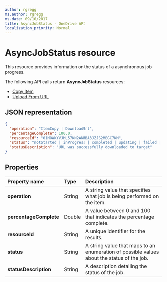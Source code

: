 ```yaml
---
author: rgregg
ms.author: rgregg
ms.date: 09/10/2017
title: AsyncJobStatus - OneDrive API
localization_priority: Normal
---
```

# AsyncJobStatus resource

This resource provides information on the status of a asynchronous job progress.

The following API calls return **AsyncJobStatus** resources:

* [Copy Item](../api/driveitem_copy.md)
* [Upload From URL](../api/driveitem_upload_url.md)

## JSON representation

<!-- { "blockType": "resource", "@type": "microsoft.graph.asyncJobStatus", "@type.aka": "microsoft.graph.asyncOperationStatus", "optionalProperties": [ "operation", "resourceId", "statusDescription"] } -->

```json
{
  "operation": "ItemCopy | DownloadUrl",
  "percentageComplete": 100.0,
  "resourceId": "01MOWKYVJML57KN2ANMBA3JZJS2MBGC7KM",
  "status": "notStarted | inProgress | completed | updating | failed | deletePending | deleteFailed | waiting",
  "statusDescription": "URL was successfully downloaded to target"
}
```

## Properties

| Property name          | Type   | Description
|:-----------------------|:-------|:-------------------------------------------
| **operation**          | String | A string value that specifies what job is being performed on the item.
| **percentageComplete** | Double | A value between 0 and 100 that indicates the percentage complete.
| **resourceId**         | String | A unique identifier for the results.
| **status**             | String | A string value that maps to an enumeration of possible values about the status of the job.
| **statusDescription**  | String | A description detailing the status of the job.

<!-- {
  "type": "#page.annotation",
  "description": "AsyncJobResource provides details about how to poll for an async completion.",
  "keywords": "async,job status,async status,copy,upload from url",
  "section": "documentation",
  "suppressions": [
    "Warning: /resources/asyncJobStatus.md:
      Found potential enums in resource example that weren't defined in a table:(ItemCopy,DownloadUrl) are in resource, but () are in table",
    "Warning: /resources/asyncJobStatus.md:
      Found potential enums in resource example that weren't defined in a table:(notStarted,inProgress,completed,updating,failed,deletePending,deleteFailed,waiting) are in resource, but () are in table"
  ]
} -->
